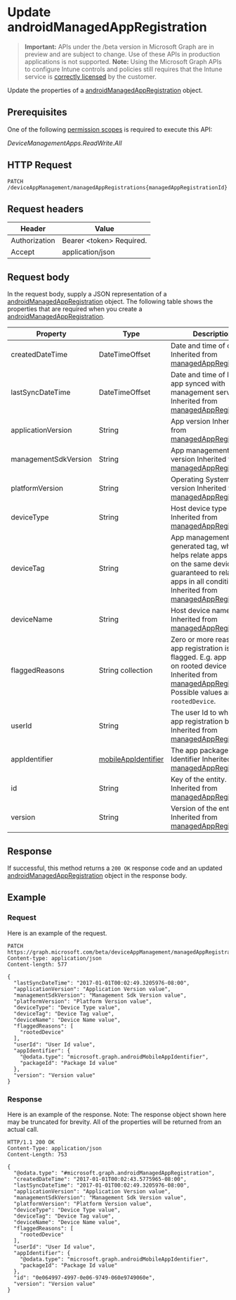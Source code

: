 ﻿# Update androidManagedAppRegistration

> **Important:** APIs under the /beta version in Microsoft Graph are in preview and are subject to change. Use of these APIs in production applications is not supported.
> **Note:** Using the Microsoft Graph APIs to configure Intune controls and policies still requires that the Intune service is [correctly licensed](https://go.microsoft.com/fwlink/?linkid=839381) by the customer.

Update the properties of a [androidManagedAppRegistration](https://developer.microsoft.com/en-us/graph/docs/api-reference/beta/api/resources/intune_mam_androidmanagedappregistration.md) object.
## Prerequisites
One of the following [permission scopes](https://developer.microsoft.com/en-us/graph/docs/authorization/permission_scopes) is required to execute this API:

*DeviceManagementApps.ReadWrite.All*
## HTTP Request
<!-- {
  "blockType": "ignored"
}
-->
```http
PATCH /deviceAppManagement/managedAppRegistrations{managedAppRegistrationId}
```

## Request headers
|Header|Value|
|---|---|
|Authorization|Bearer &lt;token&gt; Required.|
|Accept|application/json|

## Request body
In the request body, supply a JSON representation of a [androidManagedAppRegistration](https://developer.microsoft.com/en-us/graph/docs/api-reference/beta/api/resources/intune_mam_androidmanagedappregistration.md) object.
The following table shows the properties that are required when you create a [androidManagedAppRegistration](https://developer.microsoft.com/en-us/graph/docs/api-reference/beta/api/resources/intune_mam_androidmanagedappregistration.md).

|Property|Type|Description|
|---|---|---|
|createdDateTime|DateTimeOffset|Date and time of creation Inherited from [managedAppRegistration](https://developer.microsoft.com/en-us/graph/docs/api-reference/beta/api/resources/intune_mam_managedappregistration.md)|
|lastSyncDateTime|DateTimeOffset|Date and time of last the app synced with management service. Inherited from [managedAppRegistration](https://developer.microsoft.com/en-us/graph/docs/api-reference/beta/api/resources/intune_mam_managedappregistration.md)|
|applicationVersion|String|App version Inherited from [managedAppRegistration](https://developer.microsoft.com/en-us/graph/docs/api-reference/beta/api/resources/intune_mam_managedappregistration.md)|
|managementSdkVersion|String|App management SDK version Inherited from [managedAppRegistration](https://developer.microsoft.com/en-us/graph/docs/api-reference/beta/api/resources/intune_mam_managedappregistration.md)|
|platformVersion|String|Operating System version Inherited from [managedAppRegistration](https://developer.microsoft.com/en-us/graph/docs/api-reference/beta/api/resources/intune_mam_managedappregistration.md)|
|deviceType|String|Host device type Inherited from [managedAppRegistration](https://developer.microsoft.com/en-us/graph/docs/api-reference/beta/api/resources/intune_mam_managedappregistration.md)|
|deviceTag|String|App management SDK generated tag, which helps relate apps hosted on the same device. Not guaranteed to relate apps in all conditions. Inherited from [managedAppRegistration](https://developer.microsoft.com/en-us/graph/docs/api-reference/beta/api/resources/intune_mam_managedappregistration.md)|
|deviceName|String|Host device name Inherited from [managedAppRegistration](https://developer.microsoft.com/en-us/graph/docs/api-reference/beta/api/resources/intune_mam_managedappregistration.md)|
|flaggedReasons|String collection|Zero or more reasons an app registration is flagged. E.g. app running on rooted device Inherited from [managedAppRegistration](https://developer.microsoft.com/en-us/graph/docs/api-reference/beta/api/resources/intune_mam_managedappregistration.md) Possible values are: `none`, `rootedDevice`.|
|userId|String|The user Id to who this app registration belongs. Inherited from [managedAppRegistration](https://developer.microsoft.com/en-us/graph/docs/api-reference/beta/api/resources/intune_mam_managedappregistration.md)|
|appIdentifier|[mobileAppIdentifier](https://developer.microsoft.com/en-us/graph/docs/api-reference/beta/api/resources/intune_mam_mobileappidentifier.md)|The app package Identifier Inherited from [managedAppRegistration](https://developer.microsoft.com/en-us/graph/docs/api-reference/beta/api/resources/intune_mam_managedappregistration.md)|
|id|String|Key of the entity. Inherited from [managedAppRegistration](https://developer.microsoft.com/en-us/graph/docs/api-reference/beta/api/resources/intune_mam_managedappregistration.md)|
|version|String|Version of the entity. Inherited from [managedAppRegistration](https://developer.microsoft.com/en-us/graph/docs/api-reference/beta/api/resources/intune_mam_managedappregistration.md)|



## Response
If successful, this method returns a `200 OK` response code and an updated [androidManagedAppRegistration](https://developer.microsoft.com/en-us/graph/docs/api-reference/beta/api/resources/intune_mam_androidmanagedappregistration.md) object in the response body.

## Example
### Request
Here is an example of the request.
```http
PATCH https://graph.microsoft.com/beta/deviceAppManagement/managedAppRegistrations{managedAppRegistrationId}
Content-type: application/json
Content-length: 577

{
  "lastSyncDateTime": "2017-01-01T00:02:49.3205976-08:00",
  "applicationVersion": "Application Version value",
  "managementSdkVersion": "Management Sdk Version value",
  "platformVersion": "Platform Version value",
  "deviceType": "Device Type value",
  "deviceTag": "Device Tag value",
  "deviceName": "Device Name value",
  "flaggedReasons": [
    "rootedDevice"
  ],
  "userId": "User Id value",
  "appIdentifier": {
    "@odata.type": "microsoft.graph.androidMobileAppIdentifier",
    "packageId": "Package Id value"
  },
  "version": "Version value"
}
```

### Response
Here is an example of the response. Note: The response object shown here may be truncated for brevity. All of the properties will be returned from an actual call.
```http
HTTP/1.1 200 OK
Content-Type: application/json
Content-Length: 753

{
  "@odata.type": "#microsoft.graph.androidManagedAppRegistration",
  "createdDateTime": "2017-01-01T00:02:43.5775965-08:00",
  "lastSyncDateTime": "2017-01-01T00:02:49.3205976-08:00",
  "applicationVersion": "Application Version value",
  "managementSdkVersion": "Management Sdk Version value",
  "platformVersion": "Platform Version value",
  "deviceType": "Device Type value",
  "deviceTag": "Device Tag value",
  "deviceName": "Device Name value",
  "flaggedReasons": [
    "rootedDevice"
  ],
  "userId": "User Id value",
  "appIdentifier": {
    "@odata.type": "microsoft.graph.androidMobileAppIdentifier",
    "packageId": "Package Id value"
  },
  "id": "0e064997-4997-0e06-9749-060e9749060e",
  "version": "Version value"
}
```



